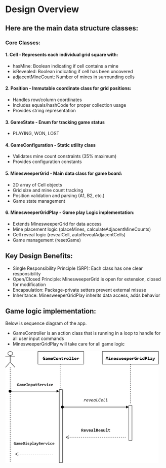 # Design Overview
## Here are the main data structure classes:

### Core Classes:

#### 1. Cell - Represents each individual grid square with:

* hasMine: Boolean indicating if cell contains a mine
* isRevealed: Boolean indicating if cell has been uncovered
* adjacentMineCount: Number of mines in surrounding cells

#### 2. Position - Immutable coordinate class for grid positions:

* Handles row/column coordinates
* Includes equals/hashCode for proper collection usage
* Provides string representation

#### 3. GameState - Enum for tracking game status

* PLAYING, WON, LOST

#### 4. GameConfiguration - Static utility class

* Validates mine count constraints (35% maximum)
* Provides configuration constants

#### 5. MinesweeperGrid - Main data class for game board:

* 2D array of Cell objects
* Grid size and mine count tracking
* Position validation and parsing (A1, B2, etc.)
* Game state management

#### 6. MinesweeperGridPlay - Game play Logic implementation:

* Extends MinesweeperGrid for data access
* Mine placement logic (placeMines, calculateAdjacentMineCounts)
* Cell reveal logic (revealCell, autoRevealAdjacentCells)
* Game management (resetGame)

## Key Design Benefits:

* Single Responsibility Principle (SRP): Each class has one clear responsibility
* Open/Closed Principle: MinesweeperGrid is open for extension, closed for modification
* Encapsulation: Package-private setters prevent external misuse
* Inheritance: MinesweeperGridPlay inherits data access, adds behavior


## Game logic implementation:

Below is sequence diagram of the app.

* GameController is an action class that is running in a loop to handle for all user input commands
* MinesweeperGridPlay will take care for all game logic 



![Alt text](https://raw.githubusercontent.com/letrthang/MineSweeper-App/main/docs/game_sequence.png)